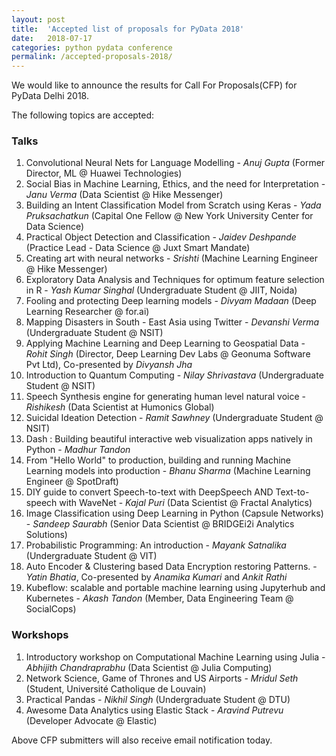```yaml
---
layout: post
title:  'Accepted list of proposals for PyData 2018'
date:   2018-07-17
categories: python pydata conference
permalink: /accepted-proposals-2018/
---
```


We would like to announce the results for Call For Proposals(CFP) for PyData Delhi 2018.

The following topics are accepted:

### Talks

1. Convolutional Neural Nets for Language Modelling - *Anuj Gupta* (Former Director, ML @ Huawei Technologies)
2. Social Bias in Machine Learning, Ethics, and the need for Interpretation - *Janu Verma* (Data Scientist @ Hike Messenger)
3. Building an Intent Classification Model from Scratch using Keras - *Yada Pruksachatkun* (Capital One Fellow @ New York University Center for Data Science)
4. Practical Object Detection and Classification - *Jaidev Deshpande* (Practice Lead - Data Science @ Juxt Smart Mandate)
5. Creating art with neural networks - *Srishti*  (Machine Learning Engineer @ Hike Messenger)
6. Exploratory Data Analysis and Techniques for optimum feature selection in R - *Yash Kumar Singhal* (Undergraduate Student @ JIIT, Noida)
7. Fooling and protecting Deep learning models - *Divyam Madaan* (Deep Learning Researcher @ for.ai)
8. Mapping Disasters in South - East Asia using Twitter - *Devanshi Verma* (Undergraduate Student @ NSIT)
9. Applying Machine Learning and Deep Learning to Geospatial Data - *Rohit Singh* (Director, Deep Learning Dev Labs @ Geonuma Software Pvt Ltd), Co-presented by *Divyansh Jha*
10. Introduction to Quantum Computing - *Nilay Shrivastava* (Undergraduate Student @ NSIT)
11. Speech Synthesis engine for generating human level natural voice - *Rishikesh* (Data Scientist at Humonics Global)
12. Suicidal Ideation Detection - *Ramit Sawhney* (Undergraduate Student @ NSIT)
13. Dash : Building beautiful interactive web visualization apps natively in Python - *Madhur Tandon*
14. From "Hello World" to production, building and running Machine Learning models into production - *Bhanu Sharma* (Machine Learning Engineer @ SpotDraft)
15. DIY guide to convert Speech-to-text with DeepSpeech AND Text-to-speech with WaveNet - *Kajal Puri* (Data Scientist @ Fractal Analytics)
16. Image Classification using Deep Learning in Python (Capsule Networks) - *Sandeep Saurabh* (Senior Data Scientist @ BRIDGEi2i Analytics Solutions)
16. Probabilistic Programming: An introduction - *Mayank Satnalika* (Undergraduate Student @ VIT)
18. Auto Encoder & Clustering based Data Encryption restoring Patterns. - *Yatin Bhatia*, Co-presented by *Anamika Kumari* and *Ankit Rathi*
19. Kubeflow: scalable and portable machine learning using Jupyterhub and Kubernetes - *Akash Tandon* (Member, Data Engineering Team @ SocialCops)

### Workshops
1. Introductory workshop on Computational Machine Learning using Julia - *Abhijith Chandraprabhu* (Data Scientist @ Julia Computing)
2. Network Science, Game of Thrones and US Airports - *Mridul Seth* (Student, Université Catholique de Louvain)
3. Practical Pandas - *Nikhil Singh* (Undergraduate Student @ DTU)
4. Awesome Data Analytics using Elastic Stack - *Aravind Putrevu* (Developer Advocate @ Elastic)

Above CFP submitters will also receive email notification today.

